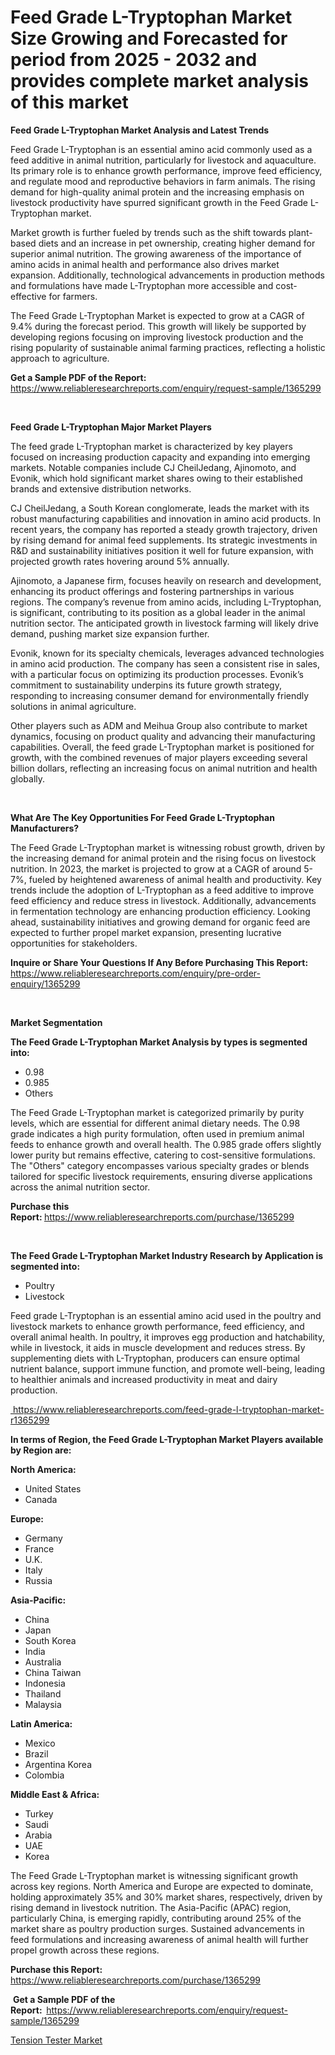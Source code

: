 <p><h1>Feed Grade L-Tryptophan Market Size Growing and Forecasted for period from 2025 - 2032 and provides complete market analysis of this market</h1></p><p><strong>Feed Grade L-Tryptophan Market Analysis and Latest Trends</strong></p>
<p><p>Feed Grade L-Tryptophan is an essential amino acid commonly used as a feed additive in animal nutrition, particularly for livestock and aquaculture. Its primary role is to enhance growth performance, improve feed efficiency, and regulate mood and reproductive behaviors in farm animals. The rising demand for high-quality animal protein and the increasing emphasis on livestock productivity have spurred significant growth in the Feed Grade L-Tryptophan market.</p><p>Market growth is further fueled by trends such as the shift towards plant-based diets and an increase in pet ownership, creating higher demand for superior animal nutrition. The growing awareness of the importance of amino acids in animal health and performance also drives market expansion. Additionally, technological advancements in production methods and formulations have made L-Tryptophan more accessible and cost-effective for farmers.</p><p>The Feed Grade L-Tryptophan Market is expected to grow at a CAGR of 9.4% during the forecast period. This growth will likely be supported by developing regions focusing on improving livestock production and the rising popularity of sustainable animal farming practices, reflecting a holistic approach to agriculture.</p></p>
<p><strong>Get a Sample PDF of the Report:&nbsp;</strong> <a href="https://www.reliableresearchreports.com/enquiry/request-sample/1365299?utm_campaign=2264&utm_medium=2&utm_source=Github&utm_content=ia&utm_term=22032025&utm_id=feed-grade-l-tryptophan">https://www.reliableresearchreports.com/enquiry/request-sample/1365299</a></p>
<p>&nbsp;</p>
<p><strong>Feed Grade L-Tryptophan Major Market Players</strong></p>
<p><p>The feed grade L-Tryptophan market is characterized by key players focused on increasing production capacity and expanding into emerging markets. Notable companies include CJ CheilJedang, Ajinomoto, and Evonik, which hold significant market shares owing to their established brands and extensive distribution networks.</p><p>CJ CheilJedang, a South Korean conglomerate, leads the market with its robust manufacturing capabilities and innovation in amino acid products. In recent years, the company has reported a steady growth trajectory, driven by rising demand for animal feed supplements. Its strategic investments in R&D and sustainability initiatives position it well for future expansion, with projected growth rates hovering around 5% annually.</p><p>Ajinomoto, a Japanese firm, focuses heavily on research and development, enhancing its product offerings and fostering partnerships in various regions. The company’s revenue from amino acids, including L-Tryptophan, is significant, contributing to its position as a global leader in the animal nutrition sector. The anticipated growth in livestock farming will likely drive demand, pushing market size expansion further.</p><p>Evonik, known for its specialty chemicals, leverages advanced technologies in amino acid production. The company has seen a consistent rise in sales, with a particular focus on optimizing its production processes. Evonik’s commitment to sustainability underpins its future growth strategy, responding to increasing consumer demand for environmentally friendly solutions in animal agriculture.</p><p>Other players such as ADM and Meihua Group also contribute to market dynamics, focusing on product quality and advancing their manufacturing capabilities. Overall, the feed grade L-Tryptophan market is positioned for growth, with the combined revenues of major players exceeding several billion dollars, reflecting an increasing focus on animal nutrition and health globally.</p></p>
<p>&nbsp;</p>
<p><strong>What Are The Key Opportunities For Feed Grade L-Tryptophan Manufacturers?</strong></p>
<p><p>The Feed Grade L-Tryptophan market is witnessing robust growth, driven by the increasing demand for animal protein and the rising focus on livestock nutrition. In 2023, the market is projected to grow at a CAGR of around 5-7%, fueled by heightened awareness of animal health and productivity. Key trends include the adoption of L-Tryptophan as a feed additive to improve feed efficiency and reduce stress in livestock. Additionally, advancements in fermentation technology are enhancing production efficiency. Looking ahead, sustainability initiatives and growing demand for organic feed are expected to further propel market expansion, presenting lucrative opportunities for stakeholders.</p></p>
<p><strong>Inquire or Share Your Questions If Any Before Purchasing This Report:</strong> <a href="https://www.reliableresearchreports.com/enquiry/pre-order-enquiry/1365299?utm_campaign=2264&utm_medium=2&utm_source=Github&utm_content=ia&utm_term=22032025&utm_id=feed-grade-l-tryptophan">https://www.reliableresearchreports.com/enquiry/pre-order-enquiry/1365299</a></p>
<p>&nbsp;</p>
<p><strong>Market Segmentation</strong></p>
<p><strong>The Feed Grade L-Tryptophan Market Analysis by types is segmented into:</strong></p>
<p><ul><li>0.98</li><li>0.985</li><li>Others</li></ul></p>
<p><p>The Feed Grade L-Tryptophan market is categorized primarily by purity levels, which are essential for different animal dietary needs. The 0.98 grade indicates a high purity formulation, often used in premium animal feeds to enhance growth and overall health. The 0.985 grade offers slightly lower purity but remains effective, catering to cost-sensitive formulations. The "Others" category encompasses various specialty grades or blends tailored for specific livestock requirements, ensuring diverse applications across the animal nutrition sector.</p></p>
<p><strong>Purchase this Report:&nbsp;</strong><a href="https://www.reliableresearchreports.com/purchase/1365299?utm_campaign=2264&utm_medium=2&utm_source=Github&utm_content=ia&utm_term=22032025&utm_id=feed-grade-l-tryptophan">https://www.reliableresearchreports.com/purchase/1365299</a></p>
<p>&nbsp;</p>
<p><strong>The Feed Grade L-Tryptophan Market Industry Research by Application is segmented into:</strong></p>
<p><ul><li>Poultry</li><li>Livestock</li></ul></p>
<p><p>Feed grade L-Tryptophan is an essential amino acid used in the poultry and livestock markets to enhance growth performance, feed efficiency, and overall animal health. In poultry, it improves egg production and hatchability, while in livestock, it aids in muscle development and reduces stress. By supplementing diets with L-Tryptophan, producers can ensure optimal nutrient balance, support immune function, and promote well-being, leading to healthier animals and increased productivity in meat and dairy production.</p></p>
<p><a href="https://www.reliableresearchreports.com/feed-grade-l-tryptophan-market-r1365299?utm_campaign=2264&utm_medium=2&utm_source=Github&utm_content=ia&utm_term=22032025&utm_id=feed-grade-l-tryptophan">&nbsp;https://www.reliableresearchreports.com/feed-grade-l-tryptophan-market-r1365299</a></p>
<p><strong>In terms of Region, the Feed Grade L-Tryptophan Market Players available by Region are:</strong></p>
<p>
    <p> <strong> North America: </strong>
        <ul>
            <li>United States</li>
            <li>Canada</li>
        </ul>
        </p> 
    <p> <strong> Europe: </strong>
        <ul>
            <li>Germany</li>
            <li>France</li>
            <li>U.K.</li>
            <li>Italy</li>
            <li>Russia</li>
        </ul>
        </p> 
    <p> <strong> Asia-Pacific: </strong>
        <ul>
            <li>China</li>
            <li>Japan</li>
            <li>South Korea</li>
            <li>India</li>
            <li>Australia</li>
            <li>China Taiwan</li>
            <li>Indonesia</li>
            <li>Thailand</li>
            <li>Malaysia</li>
        </ul>
        </p> 
    <p> <strong> Latin America: </strong>
        <ul>
            <li>Mexico</li>
            <li>Brazil</li>
            <li>Argentina Korea</li>
            <li>Colombia</li>
        </ul>
        </p> 
    <p> <strong> Middle East & Africa: </strong>
        <ul>
            <li>Turkey</li>
            <li>Saudi</li>
            <li>Arabia</li>
            <li>UAE</li>
            <li>Korea</li>
        </ul>
    </p>
    </p>
<p><p>The Feed Grade L-Tryptophan market is witnessing significant growth across key regions. North America and Europe are expected to dominate, holding approximately 35% and 30% market shares, respectively, driven by rising demand in livestock nutrition. The Asia-Pacific (APAC) region, particularly China, is emerging rapidly, contributing around 25% of the market share as poultry production surges. Sustained advancements in feed formulations and increasing awareness of animal health will further propel growth across these regions.</p></p>
<p><strong>Purchase this Report: </strong><a href="https://www.reliableresearchreports.com/purchase/1365299?utm_campaign=2264&utm_medium=2&utm_source=Github&utm_content=ia&utm_term=22032025&utm_id=feed-grade-l-tryptophan">https://www.reliableresearchreports.com/purchase/1365299</a></p>
<p>&nbsp;<strong>Get a Sample PDF of the Report:&nbsp;&nbsp;</strong><a href="https://www.reliableresearchreports.com/enquiry/request-sample/1365299?utm_campaign=2264&utm_medium=2&utm_source=Github&utm_content=ia&utm_term=22032025&utm_id=feed-grade-l-tryptophan">https://www.reliableresearchreports.com/enquiry/request-sample/1365299</a></p>
<p><strong></strong></p>
<p><p><a href="https://github.com/edacruz6/Market-Research-Report-List-1/blob/main/tension-tester-market.md?utm_campaign=2264&utm_medium=2&utm_source=Github&utm_content=ia&utm_term=22032025&utm_id=feed-grade-l-tryptophan">Tension Tester Market</a></p></p>